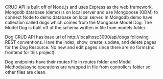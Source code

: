 CRUD API is bulit off of Node.js and uses Express as the web framework. Mongodb database (demo) is on local server and use 
Mongooose (ODM) to connect Node to demo database on local server. In Mongodb demo have collection called dogs which comes 
from the Mongoose Model Dog. The Model Dog is bulit off of the schema written in file from models folder.

Dog CRUD API has base url of http://localhost:3000/api/dogs following REST conventions. 
Have the index, show, create, update, and delete pages for the Dog Resource. 
No new and edit pages since there are no forms(no frontend for this project). 

Dog endpoints have their routes file in routes folder and Model Methods/async operations are wrapped in file from controllers 
folder so other files are clean.
